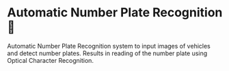 # Automatic Number Plate Recognition :car:

Automatic Number Plate Recognition system to input images of vehicles and detect number plates. Results in reading of the number plate using Optical Character Recognition.
